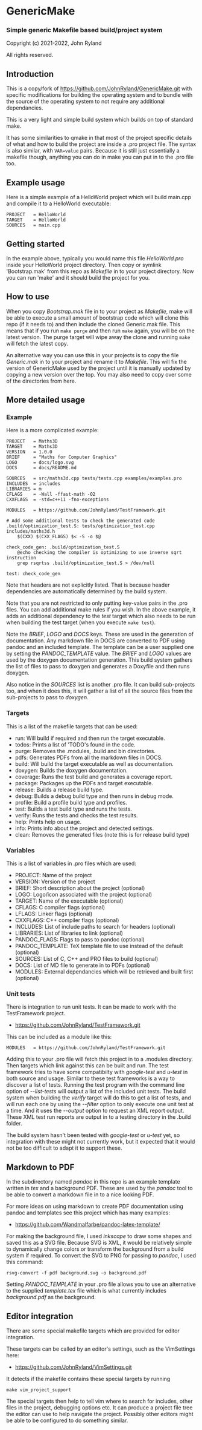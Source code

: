 
# GenericMake
### Simple generic Makefile based build/project system

Copyright (c) 2021-2022, John Ryland

All rights reserved.


## Introduction

This is a copy/fork of https://github.com/JohnRyland/GenericMake.git with specific
modifications for building the operating system and to bundle with the source of
the operating system to not require any additional dependancies.

This is a very light and simple build system which builds on top of standard make.

It has some similarities to qmake in that most of the project specific details of
what and how to build the project are inside a .pro project file. The syntax is also
similar, with `VAR=value` pairs. Because it is still just essentially a makefile though,
anything you can do in make you can put in to the .pro file too.


## Example usage

Here is a simple example of a HelloWorld project which will build main.cpp and compile
it to a HelloWorld executable:

```
PROJECT   = HelloWorld
TARGET    = HelloWorld 
SOURCES   = main.cpp
```


## Getting started

In the example above, typically you would name this file *HelloWorld.pro* inside your
HelloWorld project directory. Then copy or symlink 'Bootstrap.mak' from this repo
as *Makefile* in to your project directory. Now you can run 'make' and it should build
the project for you.


## How to use

When you copy *Bootstrap.mak* file in to your project as *Makefile*, make will be able
to execute a small amount of bootstrap code which will clone this repo (if it needs to)
and then include the cloned Generic.mak file. This means that if you run `make purge`
and then run `make` again, you will be on the latest version. The purge target will
wipe away the clone and running `make` will fetch the latest copy.

An alternative way you can use this in your projects is to copy the file *Generic.mak* in
to your project and rename it to *Makefile*. This will fix the version of GenericMake used by
the project until it is manually updated by copying a new version over the top. You may also
need to copy over some of the directories from here.


## More detailed usage

### Example

Here is a more complicated example:

```
PROJECT   = Maths3D
TARGET    = Maths3D
VERSION   = 1.0.0
BRIEF     = "Maths for Computer Graphics"
LOGO      = docs/logo.svg
DOCS      = docs/README.md

SOURCES   = src/maths3d.cpp tests/tests.cpp examples/examples.pro
INCLUDES  = includes
LIBRARIES = m
CFLAGS    = -Wall -ffast-math -O2
CXXFLAGS  = -std=c++11 -fno-exceptions

MODULES   = https://github.com/JohnRyland/TestFramework.git

# Add some additional tests to check the generated code
.build/optimization_test.S: tests/optimization_test.cpp includes/maths3d.h
	$(CXX) $(CXX_FLAGS) $< -S -o $@

check_code_gen: .build/optimization_test.S
	@echo checking the compiler is optimizing to use inverse sqrt instruction
	grep rsqrtss .build/optimization_test.S > /dev/null

test: check_code_gen
```

Note that headers are not explicitly listed. That is because header dependencies
are automatically determined by the build system.

Note that you are not restricted to only putting key-value pairs in the .pro files.
You can add additional make rules if you wish. In the above example, it adds
an additional dependency to the *test* target which also needs to be run when building
the test target (when you execute `make test`).

Note the *BRIEF*, *LOGO* and *DOCS* keys. These are used in the generation of documentation.
Any markdown file in DOCS are converted to PDF using pandoc and an included template.
The template can be a user supplied one by setting the *PANDOC_TEMPLATE* value. The *BRIEF*
and *LOGO* values are used by the doxygen documentation generation. This build system
gathers the list of files to pass to doxygen and generates a Doxyfile and then runs
doxygen.

Also notice in the *SOURCES* list is another .pro file. It can build sub-projects too,
and when it does this, it will gather a list of all the source files from the sub-projects
to pass to *doxygen*.


### Targets

This is a list of the makefile targets that can be used:

 - run: Will build if required and then run the target executable.
 - todos: Prints a list of 'TODO's found in the code.
 - purge: Removes the .modules, .build and bin directories.
 - pdfs: Generates PDFs from all the markdown files in DOCS.
 - build: Will build the target executable as well as documentation.
 - doxygen: Builds the doxygen documentation.
 - coverage: Runs the test build and generates a coverage report.
 - package: Packages up the PDFs and target executable.
 - release: Builds a release build type.
 - debug: Builds a debug build type and then runs in debug mode.
 - profile: Build a profile build type and profiles.
 - test: Builds a test build type and runs the tests.
 - verify: Runs the tests and checks the test results.
 - help: Prints help on usage.
 - info: Prints info about the project and detected settings.
 - clean: Removes the generated files (note this is for release build type)


### Variables

This is a list of variables in .pro files which are used:

 - PROJECT: Name of the project
 - VERSION: Version of the project
 - BRIEF: Short description about the project (optional)
 - LOGO: Logo/icon associated with the project (optional)
 - TARGET: Name of the executable (optional)
 - CFLAGS: C compiler flags (optional)
 - LFLAGS: Linker flags (optional)
 - CXXFLAGS: C++ compiler flags (optional)
 - INCLUDES: List of include paths to search for headers (optional)
 - LIBRARIES: List of libraries to link (optional)
 - PANDOC_FLAGS: Flags to pass to pandoc (optional)
 - PANDOC_TEMPLATE: TeX template file to use instead of the default (optional)
 - SOURCES: List of C, C++ and PRO files to build (optional)
 - DOCS: List of MD file to generate in to PDFs (optional)
 - MODULES: External dependancies which will be retrieved and built first (optional)


### Unit tests

There is integration to run unit tests. It can be made to work with the TestFramework
project.

 - https://github.com/JohnRyland/TestFramework.git

This can be included as a module like this:

```
MODULES   = https://github.com/JohnRyland/TestFramework.git
```

Adding this to your .pro file will fetch this project in to a .modules directory.
Then targets which link against this can be built and run. The test framework tries to
have some compatibilty with *google-test* and *u-test* in both source and usage. Similar
to these test frameworks is a way to discover a list of tests. Running the test
program with the command line option of *--list-tests* will output a list of the
included unit tests. The build system when building the *verify* target will do this
to get a list of tests, and will run each one by using the *--filter* option to
only execute one unit test at a time. And it uses the *--output* option to request
an XML report output. These XML test run reports are output in to a testing directory
in the .build folder.

The build system hasn't been tested with *google-test* or *u-test* yet, so integration with
these might not currently work, but it expected that it would not be too difficult to
adapt it to support these.


## Markdown to PDF

In the subdirectory named *pandoc* in this repo is an example template written in *tex*
and a background PDF. These are used by the *pandoc* tool to be able to convert a
markdown file in to a nice looking PDF.

For more ideas on using markdown to create PDF documentation using pandoc and templates
see this project which has many examples:

 - https://github.com/Wandmalfarbe/pandoc-latex-template/

For making the background file, I used *inkscape* to draw some shapes and saved this
as a SVG file. Because SVG is XML, it would be relatively simple to dynamically change
colors or transform the background from a build system if required. To convert the
SVG to PNG for passing to *pandoc*, I used this command:

```
rsvg-convert -f pdf background.svg -o background.pdf
```

Setting *PANDOC_TEMPLATE* in your .pro file allows you to use an alternative to the supplied
*template.tex* file which is what currently includes *background.pdf* as the background.


##  Editor integration

There are some special makefile targets which are provided for editor integration.

These targets can be called by an editor's settings, such as the VimSettings here:

 - https://github.com/JohnRyland/VimSettings.git

It detects if the makefile contains these special targets by running

```
make vim_project_support
```

The special targets then help to tell vim where to search for includes, other files in the
project, debugging options etc. It can produce a project file tree the editor can use to
help navigate the project. Possibly other editors might be able to be configured to do
something similar.


